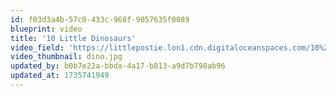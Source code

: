 ```yaml
---
id: f03d3a4b-57c0-433c-968f-9057635f0089
blueprint: video
title: '10 Little Dinosaurs'
video_field: 'https://littlepostie.lon1.cdn.digitaloceanspaces.com/10%20Little%20Dinosaurs%20%20%20Kids%20Songs%20%20%20Super%20Simple%20Songs.mp4'
video_thumbnail: dino.jpg
updated_by: b0b7e22a-bbda-4a17-b813-a9d7b798ab96
updated_at: 1735741949
---
```

